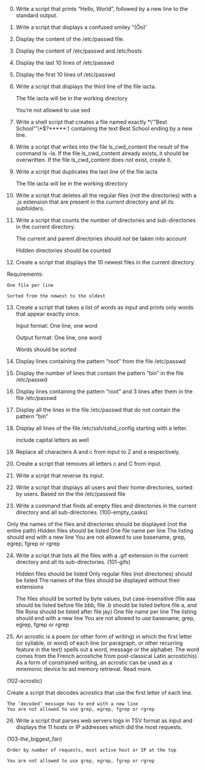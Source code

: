 0. Write a script that prints “Hello, World”, followed by a new line to the standard output.

1. Write a script that displays a confused smiley "(Ôo)'

2. Display the content of the /etc/passwd file.

3. Display the content of /etc/passwd and /etc/hosts

4. Display the last 10 lines of /etc/passwd

5. Display the first 10 lines of /etc/passwd

6. Write a script that displays the third line of the file iacta.

	The file iacta will be in the working directory

	You’re not allowed to use sed


7. Write a shell script that creates a file named exactly \*\\'"Best School"\'\\*$\?\*\*\*\*\*:) containing the text Best School ending by a new line.


8. Write a script that writes into the file ls_cwd_content the result of the command ls -la. If the file ls_cwd_content already exists, it should be overwritten. If the file ls_cwd_content does not exist, create it.


9. Write a script that duplicates the last line of the file iacta

	The file iacta will be in the working directory


10. Write a script that deletes all the regular files (not the directories) with a .js extension that are present in the current directory and all its subfolders.


11. Write a script that counts the number of directories and sub-directories in the current directory.

	The current and parent directories should not be taken into account

	Hidden directories should be counted


12. Create a script that displays the 10 newest files in the current directory.

Requirements:

	One file per line

	Sorted from the newest to the oldest


13. Create a script that takes a list of words as input and prints only words that appear exactly once.

	Input format: One line, one word

	Output format: One line, one word

	Words should be sorted



14. Display lines containing the pattern “root” from the file /etc/passwd


15. Display the number of lines that contain the pattern “bin” in the file /etc/passwd


16. Display lines containing the pattern “root” and 3 lines after them in the file /etc/passwd


17. Display all the lines in the file /etc/passwd that do not contain the pattern “bin”


18. Display all lines of the file /etc/ssh/sshd_config starting with a letter.

	include capital letters as well


19. Replace all characters A and c from input to Z and e respectively.

20. Create a script that removes all letters c and C from input.

21. Write a script that reverse its input.

22. Write a script that displays all users and their home directories, sorted by users.
	Based on the the /etc/passwd file


23. Write a command that finds all empty files and directories in the current directory and all sub-directories.    (100-empty_casks)

Only the names of the files and directories should be displayed (not the entire path)
	Hidden files should be listed
	One file name per line
	The listing should end with a new line
	You are not allowed to use basename, grep, egrep, fgrep or rgrep



24. Write a script that lists all the files with a .gif extension in the current directory and all its sub-directories.   (101-gifs)


	Hidden files should be listed
	Only regular files (not directories) should be listed
	The names of the files should be displayed without their extensions

	The files should be sorted by byte values, but case-insensitive (file aaa should be listed before file bbb, file .b should be listed before file a, and file Rona should be listed after file jay)
	One file name per line
	The listing should end with a new line
	You are not allowed to use basename, grep, egrep, fgrep or rgrep



25. An acrostic is a poem (or other form of writing) in which the first letter (or syllable, or word) of each line (or paragraph, or other recurring feature in the text) spells out a word, message or the alphabet. The word comes from the French acrostiche from post-classical Latin acrostichis). As a form of constrained writing, an acrostic can be used as a mnemonic device to aid memory retrieval. Read more.

(102-acrostic)

Create a script that decodes acrostics that use the first letter of each line.

	The ‘decoded’ message has to end with a new line
	You are not allowed to use grep, egrep, fgrep or rgrep



26. Write a script that parses web servers logs in TSV format as input and displays the 11 hosts or IP addresses which did the most requests.

(103-the_biggest_fan)

	Order by number of requests, most active host or IP at the top

	You are not allowed to use grep, egrep, fgrep or rgrep
